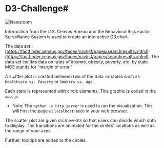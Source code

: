 # D3-Challenge# 

![Newsroom](https://media.giphy.com/media/v2xIous7mnEYg/giphy.gif)

Information from the U.S. Census Bureau and the Behavioral Risk Factor Surveillance System is used to create an interactive D3 chart.

The data set : [https://factfinder.census.gov/faces/nav/jsf/pages/searchresults.xhtml](https://factfinder.census.gov/faces/nav/jsf/pages/searchresults.xhtml). The data set incldes data on rates of income, obesity, poverty, etc. by state. MOE stands for "margin of error."

A scatter plot is created between two of the data variables such as `Healthcare vs. Poverty` or `Smokers vs. Age`.

Each state is represented with circle elements. This graphic is coded in the `app.js`. 

* Note: The `python -m http.server` is used to run the visualization. This will host the page at `localhost:8000` in your web browser.

The scatter plot are given click events so that users can decide which data to display. The transitions are animated for the circles' locations as well as the range of your axes. 

Further, tooltips are added to the circles. 

